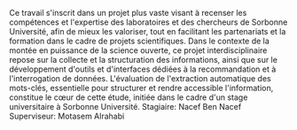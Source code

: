 Ce travail s'inscrit dans un projet plus vaste visant à recenser les compétences et l'expertise des laboratoires et des chercheurs de Sorbonne Université, afin de mieux les valoriser, tout en facilitant les partenariats et la formation dans le cadre de projets scientifiques. Dans le contexte de la montée en puissance de la science ouverte, ce projet interdisciplinaire repose sur la collecte et la structuration des informations, ainsi que sur le développement d'outils et d'interfaces dédiées à la recommandation et à l'interrogation de données. L'évaluation de l'extraction automatique des mots-clés, essentielle pour structurer et rendre accessible l'information, constitue le cœur de cette étude, initiée dans le cadre d'un stage universitaire à Sorbonne Université.
Stagiaire: Nacef Ben Nacef
Superviseur: Motasem Alrahabi

